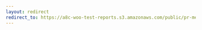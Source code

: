 ```yaml
---
layout: redirect
redirect_to: https://a8c-woo-test-reports.s3.amazonaws.com/public/pr-merge/42019/api/index.html
---
```

